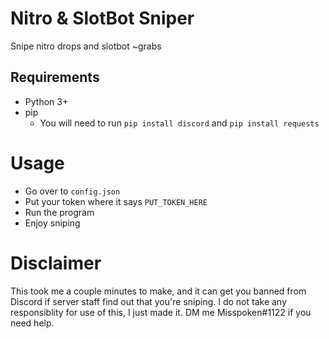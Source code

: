 # Nitro & SlotBot Sniper
Snipe nitro drops and slotbot ~grabs

## Requirements
- Python 3+
- pip
  - You will need to run `pip install discord` and `pip install requests`

# Usage
- Go over to `config.json`
- Put your token where it says `PUT_TOKEN_HERE`
- Run the program
- Enjoy sniping

# Disclaimer
This took me a couple minutes to make, and it can get you banned from Discord if server staff find out that you're sniping. I do not take any responsiblity for use of this, I just made it. DM me Misspoken#1122 if you need help. 
